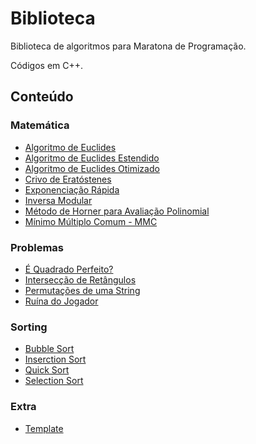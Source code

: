 # Biblioteca

Biblioteca de algoritmos para Maratona de Programação.

Códigos em C++.

## Conteúdo

### Matemática

- [Algoritmo de Euclides](https://github.com/GabrielCFormiga/Biblioteca/blob/main/Codigo/Matematica/gcd.cpp)
- [Algoritmo de Euclides Estendido](https://github.com/GabrielCFormiga/Biblioteca/blob/main/Codigo/Matematica/gcdExtended.cpp)
- [Algoritmo de Euclides Otimizado](https://github.com/GabrielCFormiga/Biblioteca/blob/main/Codigo/Matematica/gcdBinary.cpp)
- [Crivo de Eratóstenes](https://github.com/GabrielCFormiga/Biblioteca/blob/main/Codigo/Matematica/sieve.cpp)
- [Exponenciação Rápida](https://github.com/GabrielCFormiga/Biblioteca/blob/main/Codigo/Matematica/binPow.cpp)
- [Inversa Modular](https://github.com/GabrielCFormiga/Biblioteca/blob/main/Codigo/Matematica/modularInverse.cpp)
- [Método de Horner para Avaliação Polinomial](https://github.com/GabrielCFormiga/Biblioteca/blob/main/Codigo/Matematica/Horner.cpp)
- [Mínimo Múltiplo Comum - MMC](https://github.com/GabrielCFormiga/Biblioteca/blob/main/Codigo/Matematica/lcm.cpp)

### Problemas

- [É Quadrado Perfeito?](https://github.com/GabrielCFormiga/Biblioteca/blob/main/Codigo/Problemas/perfectSquare.cpp)
- [Intersecção de Retângulos](https://github.com/GabrielCFormiga/Biblioteca/blob/main/Codigo/Problemas/rectangleIntersection.cpp)
- [Permutações de uma String](https://github.com/GabrielCFormiga/Biblioteca/blob/main/Codigo/Problemas/stringPermutation.cpp)
- [Ruína do Jogador](https://github.com/GabrielCFormiga/Biblioteca/blob/main/Codigo/Problemas/Gambler'sRuin.cpp)

### Sorting

- [Bubble Sort](https://github.com/GabrielCFormiga/Biblioteca/blob/main/Codigo/Sorting/BubbleSort.cpp)
- [Inserction Sort](https://github.com/GabrielCFormiga/Biblioteca/blob/main/Codigo/Sorting/InserctionSort.cpp)
- [Quick Sort](https://github.com/GabrielCFormiga/Biblioteca/blob/main/Codigo/Sorting/QuickSort.cpp)
- [Selection Sort](https://github.com/GabrielCFormiga/Biblioteca/blob/main/Codigo/Sorting/SelectionSort.cpp)

### Extra

- [Template](https://github.com/GabrielCFormiga/Biblioteca/blob/main/Codigo/Extra/template.cpp)
